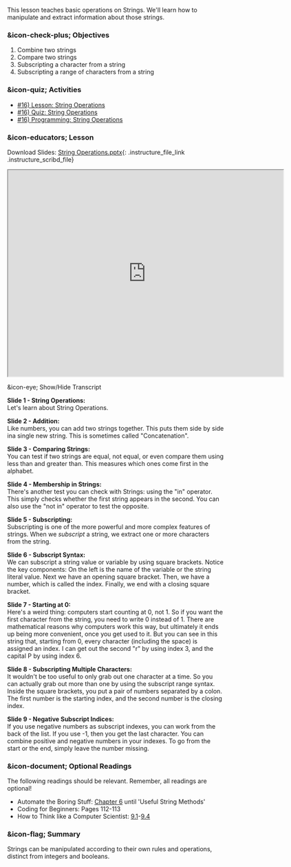 This lesson teaches basic operations on Strings. We'll learn how to manipulate
and extract information about those strings.

###  &icon-check-plus; Objectives

  1. Combine two strings
  2. Compare two strings
  3. Subscripting a character from a string
  4. Subscripting a range of characters from a string

###  &icon-quiz; Activities

  * [#16) Lesson: String Operations](#video)
  * [#16) Quiz: String Operations](https://vt.instructure.com/courses/66476/assignments/356601)
  * [#16) Programming: String Operations](https://vt.instructure.com/courses/66476/assignments/356663)

###  &icon-educators; Lesson

Download Slides: [String
Operations.pptx](https://vt.instructure.com/courses/66476/files/5919843/download?verifier=y8kclICmXESoizIq2IhVYEjwPrnea9Ghk3wcfNme&wrap=1
"String Operations.pptx" ){: .instructure_file_link .instructure_scribd_file}

<iframe height="150" width="300" style="width: 640px; height: 480px;"
webkitallowfullscreen="webkitallowfullscreen" title="String Operations"
mozallowfullscreen="mozallowfullscreen"
src="https://www.youtube.com/embed/OgWBaU9FZTE?feature=oembed&rel=0"
allowfullscreen="allowfullscreen"></iframe>

&icon-eye; Show/Hide Transcript

**Slide 1 - String Operations:**  
Let's learn about String Operations.

**Slide 2 - Addition:**  
Like numbers, you can add two strings together. This puts them side by side
ina single new string. This is sometimes called "Concatenation".

**Slide 3 - Comparing Strings:**  
You can test if two strings are equal, not equal, or even compare them using
less than and greater than. This measures which ones come first in the
alphabet.

**Slide 4 - Membership in Strings:**  
There's another test you can check with Strings: using the "in" operator. This
simply checks whether the first string appears in the second. You can also use
the "not in" operator to test the opposite.

**Slide 5 - Subscripting:**  
Subscripting is one of the more powerful and more complex features of strings.
When we *subscript* a string, we extract one or more characters from the
string.

**Slide 6 - Subscript Syntax:**  
We can subscript a string value or variable by using square brackets. Notice
the key components: On the left is the name of the variable or the string
literal value. Next we have an opening square bracket. Then, we have a number,
which is called the index. Finally, we end with a closing square bracket.

**Slide 7 - Starting at 0:**  
Here's a weird thing: computers start counting at 0, not 1. So if you want the
first character from the string, you need to write 0 instead of 1. There are
mathematical reasons why computers work this way, but ultimately it ends up
being more convenient, once you get used to it. But you can see in this string
that, starting from 0, every character (including the space) is assigned an
index. I can get out the second "r" by using index 3, and the capital P by
using index 6.

**Slide 8 - Subscripting Multiple Characters:**  
It wouldn't be too useful to only grab out one character at a time. So you can
actually grab out more than one by using the subscript range syntax. Inside
the square brackets, you put a pair of numbers separated by a colon. The first
number is the starting index, and the second number is the closing index.

**Slide 9 - Negative Subscript Indices:**  
If you use negative numbers as subscript indexes, you can work from the back
of the list. If you use -1, then you get the last character. You can combine
positive and negative numbers in your indexes. To go from the start or the
end, simply leave the number missing.

###  &icon-document; Optional Readings

The following readings should be relevant. Remember, all readings are
optional!

  * Automate the Boring Stuff: [Chapter 6](https://automatetheboringstuff.com/chapter6/) until 'Useful String Methods'
  * Coding for Beginners: Pages 112-113
  * How to Think like a Computer Scientist: [9.1](http://interactivepython.org/runestone/static/thinkcspy/Strings/StringsRevisited.html)-[9.4](http://interactivepython.org/runestone/static/thinkcspy/Strings/IndexOperatorWorkingwiththeCharactersofaString.html)

###  &icon-flag; Summary

Strings can be manipulated according to their own rules and operations,
distinct from integers and booleans.